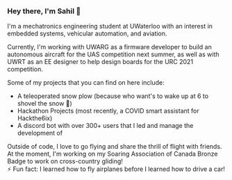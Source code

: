 ### Hey there, I'm Sahil 👋

I'm a mechatronics engineering student at UWaterloo with an interest in embedded systems, vehicular automation, and aviation. 

Currently, I'm working with UWARG as a firmware developer to build an autonomous aircraft for the UAS competition next summer, as well as with UWRT as an EE designer to help design boards for the URC 2021 competition.

Some of my projects that you can find on here include:
- A teleoperated snow plow (because who want's to wake up at 6 to shovel the snow 🤔)
- Hackathon Projects (most recently, a COVID smart assistant for Hackthe6ix)
- A discord bot with over 300+ users that I led and manage the development of

Outside of code, I love to go flying and share the thrill of flight with friends. At the moment, I'm working on my Soaring Association of Canada Bronze Badge to work on cross-country gliding!<br/>
⚡ Fun fact: I learned how to fly airplanes before I learned how to drive a car!


<!--
**sahil-kale/sahil-kale** is a ✨ _special_ ✨ repository because its `README.md` (this file) appears on your GitHub profile.

Here are some ideas to get you started:

- 🔭 I’m currently working on ...
- 🌱 I’m currently learning ...
- 👯 I’m looking to collaborate on ...
- 🤔 I’m looking for help with ...
- 💬 Ask me about ...
- 📫 How to reach me: ...
- 😄 Pronouns: ...
- ⚡ Fun fact: ...
-->
